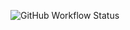 ![GitHub Workflow Status](https://img.shields.io/github/actions/workflow/status/nwl-x/my-resume/nextjs.yml)
